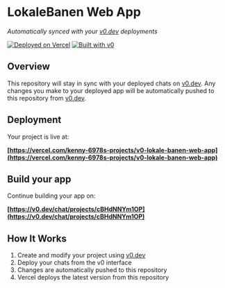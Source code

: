 # LokaleBanen Web App

*Automatically synced with your [v0.dev](https://v0.dev) deployments*

[![Deployed on Vercel](https://img.shields.io/badge/Deployed%20on-Vercel-black?style=for-the-badge&logo=vercel)](https://vercel.com/kenny-6978s-projects/v0-lokale-banen-web-app)
[![Built with v0](https://img.shields.io/badge/Built%20with-v0.dev-black?style=for-the-badge)](https://v0.dev/chat/projects/cBHdNNYm1OP)

## Overview

This repository will stay in sync with your deployed chats on [v0.dev](https://v0.dev).
Any changes you make to your deployed app will be automatically pushed to this repository from [v0.dev](https://v0.dev).

## Deployment

Your project is live at:

**[https://vercel.com/kenny-6978s-projects/v0-lokale-banen-web-app](https://vercel.com/kenny-6978s-projects/v0-lokale-banen-web-app)**

## Build your app

Continue building your app on:

**[https://v0.dev/chat/projects/cBHdNNYm1OP](https://v0.dev/chat/projects/cBHdNNYm1OP)**

## How It Works

1. Create and modify your project using [v0.dev](https://v0.dev)
2. Deploy your chats from the v0 interface
3. Changes are automatically pushed to this repository
4. Vercel deploys the latest version from this repository
